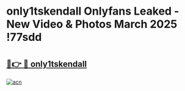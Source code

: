 # only1tskendall Onlyfans Leaked - New Video & Photos March 2025 !77sdd

# <h2><a href="https://85wk43.iuczelnia.edu.pl?title=only1tskendall&ref=77sdd">🔗👉 🔴 only1tskendall</a></h2>

[![acn](https://github.com/user-attachments/assets/0f9c940e-d8b0-45ae-aac7-cd30a18b3e1c)](https://85wk43.iuczelnia.edu.pl?title=only1tskendall&ref=77sdd)

